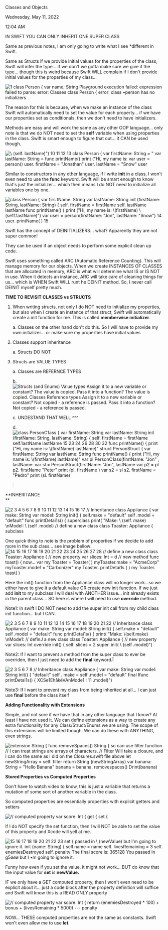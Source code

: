 Classes and Objects

Wednesday, May 11, 2022

12:04 AM

IN SWIFT YOU CAN ONLY INHERIT ONE SUPER CLASS

Same as previous notes, I am only going to write what I see \*different in Swift.

Same as Structs if we provide initial values for the properties of the class, Swift will infer the type... if we don\'t we gotta make sure we give it the type... though this is weird because Swift WILL complain if I don\'t provide initial values for the properties of my class...

![1 class Person { var name; String Playground execution failed: expression failed to parse: error: Classes class Person { error: class •person has no initializers ](006_Classes_and_Objects_000.png)

The reason for this is because, when we make an instance of the class Swift will automatically need to set the value for each property... if we have our properties set as conditionals, then we don\'t need to have initializers.

Methods are easy and will work the same as any other OOP language... only note is that we do NOT need to set the **self** variable when using properties in the class. Swift is smart enough to figure that out... it CAN be used though.

![\\ (self. lastName)\") 10 11 12 13 class Person { var firstName: String = \" var lastName: String = func printName() print (\"Hi, my name is: var user = person() user. firstName = \"Jonathan\" user. lastName = \"Snow\" user ](006_Classes_and_Objects_001.png)

Similar to constructors in any other language, if I write **init** in a class, I won\'t even need to use the **func** keyword. Swift will be smart enough to know that\'s just the initializer... which then means I do NOT need to initialize all variables one by one.

![class Person { var firs tName: String var lastName: String init (firstName: String, lastName: String) { self. firstName = firstName self. lastName lastName func printName() { print (\"Hi, my name is: \\(firstName) \\(se1f.1astName)\") var user = person(firstName: \"Jon\", lastName: \"Snow\") 14 user. printName( ) 15 ](006_Classes_and_Objects_002.png)

Swift has the concept of DEINITIALIZERS... what? Apparently they are not super common!

They can be used if an object needs to perform some explicit clean up code.

Swift uses something called ARC (Automatic Reference Counting). This will manage memory for our objects. When we create INSTANCES OF CLASSES that are allocated in memory, ARC is what will determine what IS or IS NOT in use. When it detects an instance, ARC will take care of cleaning things for us... which is WHEN Swift WILL runt he DEINIT method. So, I never call DEINIT myself pretty much.

**TIME TO REVISIT CLASSES vs STRUCTS**

1.  When writing structs, not only I do NOT need to initialize my properties, but also when I create an instance of that struct, Swift will automatically create a init function for me. This is called **memberwise initializer**.

    a.  Classes on the other hand don\'t do this. So I will have to provide my own initializer... or make sure my properties have initial values

2.  Classes support inheritance

    a.  Structs DO NOT

3.  Structs are VALUE TYPES

    a.  Classes are REFERNCE TYPES

    b.  ![Structs (and Enums) Value types Assign it to a new variable or constant? The value is copied. Pass it into a function? The value is copied. Classes Reference types Assign it to a new variable or constant? Not copied - a reference is passed. Pass it into a function? Not copied - a reference is passed. ](006_Classes_and_Objects_003.png)

    c.  UNDESTAND THAT WELL \^\^\^

    d.  ![class PersonC1ass { var firstName: String var lastName: String init (firstName: String, lastName: String) { self. firstName = firstName self.1astName lastName 15 23 24 26 28 30 32 func printName() { print (\"Hi, my name is: \\(firstName) lastName)\" struct PersonStruct { var firstName: String var lastName: String func printName() { print (\"Hi, my name is: \\(firstName) lastName)\" var pl PersonC1ass(firstName: \"Jon\" , lastName: var sl = PersonStruct(firstName: \"Jon\", lastName var p2 = pl p2. firstName \"Peter\" print (pl. firstName ) var s2 = sl s2. firstName = \"Pedro\" print (sl. firstName) ](006_Classes_and_Objects_004.png)

>  

**INHERITANCE\
** 

![2 3 4 5 6 7 8 9 10 11 12 13 14 15 16 17 // Inheritance class Appliance { var make: String var model: String init() { self.make = \"default\" self .model = \"default\" func printDetai1s() { superclass print( \"Make: \\ (self. make) \\nModeI: \\ (self .model) // define a new class class Toaster: Appliance { subclass ](006_Classes_and_Objects_005.png)

One quick thing to note is the problem of properties if we decide to add more in the sub class... see image bellow:\
![14 15 16 17 18 19 20 21 22 23 24 25 26 27 28 // define a new class class Toaster: Appliance { // new property var slices: Int = d // new method func toast() { now\... var my Toaster = Toaster( ) myToaster.make = \"AcmeCorp\" myToaster.mode1 = \"Carbonizer\" my Toaster. printDetai1s ( ) my Toaster. toast( ) ](006_Classes_and_Objects_006.png)

Here the init() function from the Appliance class will no longer work...so we either have to give it a default value OR create new init function. If we just add **init** to my subclass I will deal with ANOTHER issue... init already exists in the parent class... SO here is where I will need to use **override** method.

Note1: In swift I DO NOT need to add the super.init call from my child class init function... but I CAN.

![2 3 5 6 7 8 9 10 11 12 13 14 15 16 17 18 19 20 21 22 // Inheritance class Appliance { var make: String var model: String init() { self.make = \"default\" self .model = \"default\" func printDetai1s() { print( \"Make: \\(self.make) \\nMode1: // definJ a new class class Toaster: Appliance { // new property var slices: Int override init() { self. slices = 2 super. init( \\ (self .model)\") ](006_Classes_and_Objects_007.png)

Note2: If I want to prevent a method from the super class to ever be overriden, then I just need to add the **final** keyword.Î

![2 3 5 6 7 8 // Inheritance class Appliance { var make: String var model: String init() { \"default\" self . make = self .model = \"default\" final Ifunc printDetai1s() { XCSe1EhåkéVAnMode1 : 11 .model)\") ](006_Classes_and_Objects_008.png)

Note3: If I want to prevent my class from being inherited at all... I can just use **final** before the class itself

**Adding Functionality with Extensions**

Simple, and not sure if we have that in any other language that I know? At least I have not used it. We can define extensions as a way to create any extra functionality for any Class/Struct/Enums we are using. The scope of this extensions will be limited though. We can do these with ANYTHING, even strings.

![extension String { func removeSpaces() String { so can use filter function // I can treat strings are arrays of characters. // Filter Will take a closure, and I can do the same as I did on the Closures.swift file above let newStringArray = self. filter return String (newStringArray) var banana: String = \"Hello Banana\" banana = banana. removespaces() Drint(banana) ](006_Classes_and_Objects_009.png)

**Stored Properties vs Computed Properties**

Don\'t have to watch video to know, this is just a variable that returns a mutation of some sort of another variable in the class.

So computed properties are essentially properties with explicit getters and setters

![// computed property var score: Int { get { set { ](006_Classes_and_Objects_010.png)

If I do NOT specify the set function, then I will NOT be able to set the value of this property and Xcode will yell at me.

![15 16 17 18 19 20 21 22 23 set { passed in \\ (newVaIue) but I\'m going to ignore it. init (name: String) { self.name = name self. livesRemaining = 3 self. enemiesDestroyed self. penaltv The final score is: 365128 You passed in g5øøø but I •m going to ignore it. ](006_Classes_and_Objects_011.png)

Funny how even if you set the value, it might not work... BUT do know that the input value for **set** is **newValue.**

IF we only have a GET computed property, then I won\'t even need to be explicit about it... just a code block after the property definition will suffice and Swift will know this is a READ ONLY property

![// computed property var score: Int { return (enemiesDestroyed \* 100) + bonus + (livesRemaining \* 5000) --- penalty ](006_Classes_and_Objects_012.png)

NOW... THESE computed properties are not the same as constants. Swift won\'t even allow me to use **let**.
